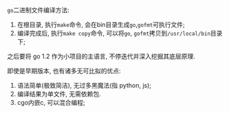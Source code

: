 `go`二进制文件编译方法: 

1. 在根目录, 执行`make`命令, 会在bin目录生成`go`,`gofmt`可执行文件;
2. 编译完成后, 执行`make copy`命令, 可以将`go`, `gofmt`拷贝到`/usr/local/bin`目录下;

之后要将 go 1.2 作为小项目的主语言, 不停迭代并深入挖掘其底层原理.

即使是早期版本, 也有诸多无可比拟的优点:

1. 语法简单(极致简洁), 无过多黑魔法(指 python, js);
2. 编译结果为单文件, 无需依赖包.
3. cgo内嵌c, 可以混合编程;
